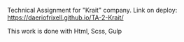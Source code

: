 Technical Assignment for "Krait" company.
Link on deploy: https://daeriofrixell.github.io/TA-2-Krait/

This work is done with Html, Scss, Gulp
